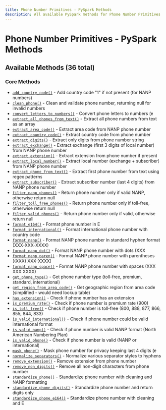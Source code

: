 ```yaml
---
title: Phone Number Primitives - PySpark Methods
description: All available PySpark methods for Phone Number Primitives
---
```


# Phone Number Primitives - PySpark Methods

## Available Methods (36 total)


### Core Methods

- [`add_country_code()`](/primitives/phone-numbers/pyspark/add_country_code) - Add country code "1" if not present (for NANP numbers)
- [`clean_phone()`](/primitives/phone-numbers/pyspark/clean_phone) - Clean and validate phone number, returning null for invalid numbers
- [`convert_letters_to_numbers()`](/primitives/phone-numbers/pyspark/convert_letters_to_numbers) - Convert phone letters to numbers (e
- [`extract_all_phones_from_text()`](/primitives/phone-numbers/pyspark/extract_all_phones_from_text) - Extract all phone numbers from text as an array
- [`extract_area_code()`](/primitives/phone-numbers/pyspark/extract_area_code) - Extract area code from NANP phone number
- [`extract_country_code()`](/primitives/phone-numbers/pyspark/extract_country_code) - Extract country code from phone number
- [`extract_digits()`](/primitives/phone-numbers/pyspark/extract_digits) - Extract only digits from phone number string
- [`extract_exchange()`](/primitives/phone-numbers/pyspark/extract_exchange) - Extract exchange (first 3 digits of local number) from NANP phone number
- [`extract_extension()`](/primitives/phone-numbers/pyspark/extract_extension) - Extract extension from phone number if present
- [`extract_local_number()`](/primitives/phone-numbers/pyspark/extract_local_number) - Extract local number (exchange + subscriber) from NANP phone number
- [`extract_phone_from_text()`](/primitives/phone-numbers/pyspark/extract_phone_from_text) - Extract first phone number from text using regex patterns
- [`extract_subscriber()`](/primitives/phone-numbers/pyspark/extract_subscriber) - Extract subscriber number (last 4 digits) from NANP phone number
- [`filter_nanp_phones()`](/primitives/phone-numbers/pyspark/filter_nanp_phones) - Return phone number only if valid NANP, otherwise return null
- [`filter_toll_free_phones()`](/primitives/phone-numbers/pyspark/filter_toll_free_phones) - Return phone number only if toll-free, otherwise return null
- [`filter_valid_phones()`](/primitives/phone-numbers/pyspark/filter_valid_phones) - Return phone number only if valid, otherwise return null
- [`format_e164()`](/primitives/phone-numbers/pyspark/format_e164) - Format phone number in E
- [`format_international()`](/primitives/phone-numbers/pyspark/format_international) - Format international phone number with country code
- [`format_nanp()`](/primitives/phone-numbers/pyspark/format_nanp) - Format NANP phone number in standard hyphen format (XXX-XXX-XXXX)
- [`format_nanp_dot()`](/primitives/phone-numbers/pyspark/format_nanp_dot) - Format NANP phone number with dots (XXX
- [`format_nanp_paren()`](/primitives/phone-numbers/pyspark/format_nanp_paren) - Format NANP phone number with parentheses ((XXX) XXX-XXXX)
- [`format_nanp_space()`](/primitives/phone-numbers/pyspark/format_nanp_space) - Format NANP phone number with spaces (XXX XXX XXXX)
- [`get_phone_type()`](/primitives/phone-numbers/pyspark/get_phone_type) - Get phone number type (toll-free, premium, standard, international)
- [`get_region_from_area_code()`](/primitives/phone-numbers/pyspark/get_region_from_area_code) - Get geographic region from area code (simplified - would need lookup table)
- [`has_extension()`](/primitives/phone-numbers/pyspark/has_extension) - Check if phone number has an extension
- [`is_premium_rate()`](/primitives/phone-numbers/pyspark/is_premium_rate) - Check if phone number is premium rate (900)
- [`is_toll_free()`](/primitives/phone-numbers/pyspark/is_toll_free) - Check if phone number is toll-free (800, 888, 877, 866, 855, 844, 833)
- [`is_valid_international()`](/primitives/phone-numbers/pyspark/is_valid_international) - Check if phone number could be valid international format
- [`is_valid_nanp()`](/primitives/phone-numbers/pyspark/is_valid_nanp) - Check if phone number is valid NANP format (North American Numbering Plan)
- [`is_valid_phone()`](/primitives/phone-numbers/pyspark/is_valid_phone) - Check if phone number is valid (NANP or international)
- [`mask_phone()`](/primitives/phone-numbers/pyspark/mask_phone) - Mask phone number for privacy keeping last 4 digits (e
- [`normalize_separators()`](/primitives/phone-numbers/pyspark/normalize_separators) - Normalize various separator styles to hyphens
- [`remove_extension()`](/primitives/phone-numbers/pyspark/remove_extension) - Remove extension from phone number
- [`remove_non_digits()`](/primitives/phone-numbers/pyspark/remove_non_digits) - Remove all non-digit characters from phone number
- [`standardize_phone()`](/primitives/phone-numbers/pyspark/standardize_phone) - Standardize phone number with cleaning and NANP formatting
- [`standardize_phone_digits()`](/primitives/phone-numbers/pyspark/standardize_phone_digits) - Standardize phone number and return digits only
- [`standardize_phone_e164()`](/primitives/phone-numbers/pyspark/standardize_phone_e164) - Standardize phone number with cleaning and E
